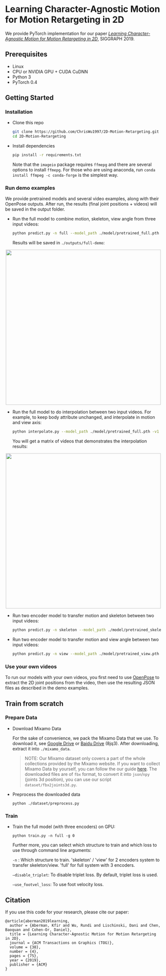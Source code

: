 # Learning Character-Agnostic Motion for Motion Retargeting in 2D

We provide PyTorch implementation for our paper [_Learning Character-Agnostic Motion for Motion Retargeting in 2D_](https://motionretargeting2d.github.io/), SIGGRAPH 2019.


## Prerequisites

- Linux
- CPU or NVIDIA GPU + CUDA CuDNN
- Python 3
- PyTorch 0.4



## Getting Started

### Installation

- Clone this repo

  ```bash
  git clone https://github.com/ChrisWu1997/2D-Motion-Retargeting.git
  cd 2D-Motion-Retargeting
  ```

- Install dependencies

  ```bash
  pip install -r requirements.txt
  ```
  Note that the `imageio` package requires `ffmepg` and there are several options to install `ffmepg`. For those who are using anaconda, run `conda install ffmpeg -c conda-forge` is the simplest way.


### Run demo examples

We provide pretrained models and several video examples, along with their OpenPose outputs. After run, the results (final joint positions + videos) will be saved in the output folder.

- Run the full model to combine motion, skeleton, view angle from three input videos:

  ```bash
  python predict.py -n full --model_path ./model/pretrained_full.pth -v1 ./examples/tall_man -v2 ./examples/small_man -v3 ./examples/workout_march -h1 720 -w1 720 -h2 720 -w2 720 -h3 720 -w3 720 -o ./outputs/full-demo --max_length 120
  ```

  Results will be saved in `./outputs/full-demo`:

<p align="center">
  <img src='examples/images/3_sources_white_BG.gif' width=500>
</p>


- Run the full model to do interpolation between two input videos. For example, to keep body attribute unchanged, and interpolate in motion and view axis:

  ```bash
  python interpolate.py --model_path ./model/pretrained_full.pth -v1 ./examples/model -v2 ./examples/tall_man -h1 720 -w1 720 -h2 720 -w2 720 -o ./outputs/interpolate-demo.mp4 --keep_attr body --form matrix --nr_sample 5 --max_length 120
  ```

  You will get a matrix of videos that demonstrates the interpolation results:

<p align="center">
  <img src='examples/images/interpolation_white_BG.gif' width=500>
</p>

- Run two encoder model to transfer motion and skeleton between two input videos:

  ```bash
  python predict.py -n skeleton --model_path ./model/pretrained_skeleton.pth -v1 ./examples/tall_man -v2 ./examples/small_man -h1 720 -w1 720 -h2 720 -w2 720 -o ./outputs/skeleton-demo --max_length 120
  ```

- Run two encoder model to transfer motion and view angle between two input videos:

  ```bash
  python predict.py -n view --model_path ./model/pretrained_view.pth -v1 ./examples/tall_man -v2 ./examples/model -h1 720 -w1 720 -h2 720 -w2 720 -o ./outputs/view-demo --max_length 120
  ```


### Use your own videos

To run our models with your own videos, you first need to use [OpenPose](https://github.com/CMU-Perceptual-Computing-Lab/openpose) to extract the 2D joint positions from the video, then use the resulting JSON files as described in the demo examples.



## Train from scratch

### Prepare Data

- Download Mixamo Data

  For the sake of convenience, we pack the Mixamo Data that we use. To download it, see [Google Drive](https://drive.google.com/open?id=1UGS-wFRzyLCReJcCN6rdVtRzKBjFa7t1) or [Baidu Drive](https://pan.baidu.com/s/1fYN4QYWOOQH9ZKOY5_2Upw) (8jq3). After downloading, extract it into `./mixamo_data`.

  > NOTE: Our Mixamo dataset only covers a part of the whole collections provided by the Mixamo website. If you want to collect Mixamo Data by yourself, you can follow the our guide [here](https://github.com/ChrisWu1997/2D-Motion-Retargeting/blob/master/dataset/Guide%20For%20Downloading%20Mixamo%20Data.md). The downloaded files are of `fbx` format, to convert it into `json`/`npy` (joints 3d position), you can use our script `dataset/fbx2joints3d.py`. 

- Preprocess the downloaded data

  ```
  python ./dataset/preprocess.py
  ```

### Train

- Train the full model (with three encoders) on GPU:

  ```
  python train.py -n full -g 0
  ```

  Further more, you can select which structure to train and which loss to use through command line arguments:

  `-n` : Which structure to train. 'skeleton' / 'view' for 2 encoders system to transfer skeleton/view. 'full' for full system with 3 encoders.

  `—disable_triplet`: To disable triplet loss. By default, triplet loss is used.

  `—use_footvel_loss`: To use foot velocity loss.



## Citation
If you use this code for your research, please cite our paper:
```
@article{aberman2019learning,
  author = {Aberman, Kfir and Wu, Rundi and Lischinski, Dani and Chen, Baoquan and Cohen-Or, Daniel},
  title = {Learning Character-Agnostic Motion for Motion Retargeting in 2D},
  journal = {ACM Transactions on Graphics (TOG)},
  volume = {38},
  number = {4},
  pages = {75},
  year = {2019},
  publisher = {ACM}
}

```
